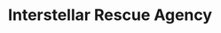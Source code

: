 ---
layout: ../../../layouts/PostLayout.astro
title: 'Interstellar Rescue Agency'
searchTerms: ['Agency']
---